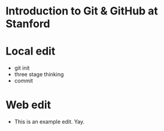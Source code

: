 # Introduction to Git & GitHub at Stanford

# Local edit

* git init
* three stage thinking
* commit

# Web edit
* This is an example edit. Yay.
